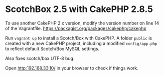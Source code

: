 # ScotchBox 2.5 with CakePHP 2.8.5

To use another CakePHP 2.x version, modify the version number on line 14 of the Vagrantfile.
https://packagist.org/packages/cakephp/cakephp

Run `vagrant up` to install a Scotch/Box with CakePHP.
A folder `public` is created with a new CakePHP project, including a modified `config/app.php` to reflect default Scotch/Box MySQL settings.

Also fixes scotch/box UTF-8 bug.

Open <http:192.168.33.10/> in your browser to check if things work.


